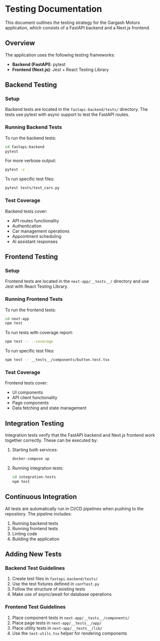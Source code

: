 # Testing Documentation

This document outlines the testing strategy for the Gargash Motors application, which consists of a FastAPI backend and a Next.js frontend.

## Overview

The application uses the following testing frameworks:

- **Backend (FastAPI)**: pytest
- **Frontend (Next.js)**: Jest + React Testing Library

## Backend Testing

### Setup

Backend tests are located in the `fastapi-backend/tests/` directory. The tests use pytest with async support to test the FastAPI routes.

### Running Backend Tests

To run the backend tests:

```bash
cd fastapi-backend
pytest
```

For more verbose output:

```bash
pytest -v
```

To run specific test files:

```bash
pytest tests/test_cars.py
```

### Test Coverage

Backend tests cover:
- API routes functionality
- Authentication
- Car management operations
- Appointment scheduling
- AI assistant responses

## Frontend Testing

### Setup

Frontend tests are located in the `next-app/__tests__/` directory and use Jest with React Testing Library.

### Running Frontend Tests

To run the frontend tests:

```bash
cd next-app
npm test
```

To run tests with coverage report:

```bash
npm test -- --coverage
```

To run specific test files:

```bash
npm test -- __tests__/components/button.test.tsx
```

### Test Coverage

Frontend tests cover:
- UI components
- API client functionality
- Page components
- Data fetching and state management

## Integration Testing

Integration tests verify that the FastAPI backend and Next.js frontend work together correctly. These can be executed by:

1. Starting both services:
   ```bash
   docker-compose up
   ```

2. Running integration tests:
   ```bash
   cd integration-tests
   npm test
   ```

## Continuous Integration

All tests are automatically run in CI/CD pipelines when pushing to the repository. The pipeline includes:

1. Running backend tests
2. Running frontend tests
3. Linting code
4. Building the application

## Adding New Tests

### Backend Test Guidelines

1. Create test files in `fastapi-backend/tests/`
2. Use the test fixtures defined in `conftest.py`
3. Follow the structure of existing tests
4. Make use of async/await for database operations

### Frontend Test Guidelines

1. Place component tests in `next-app/__tests__/components/`
2. Place page tests in `next-app/__tests__/app/`
3. Place utility tests in `next-app/__tests__/lib/`
4. Use the `test-utils.tsx` helper for rendering components